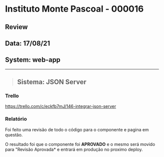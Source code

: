 # Instituto Monte Pascoal - 000016

## **Review**
## Data: 17/08/21
## System: web-app

***

> ## Sistema: JSON Server

### Trello
https://trello.com/c/eckfb7mJ/146-integrar-json-server  

### Relatório  
Foi feito uma revisão de todo o código para o componente e pagina em questão.  

O resultado foi que o componente foi **APROVADO** e o mesmo será movido para "Revisão Aprovada* e entrará em produção no proximo deploy.  

<!-- O resultado foi que a revisão foi **REPROVADA**, sendo necessário alguns ajustes para conclusão.

Segue a lista dos ajustes necessários:

- **Pagina Main**
  - Adicionar botão para tela de login  
- **Validação CPF**
  - Se eu digitar o CPF 111.111.111-11 aparecerá que o mesmo é valido, porem não válido
  - Necessário corrigir e testar possibilidades
- **Página Login**
  - Função `validateInput`:
    - ```js
      const validateInput = (text) => {
        setValueDocument(mascaraCPF(text));
        setSuccessInput(validaCPF(text) ? true : false);
        setErrorInput(validaCPF(text) ? false : true);
      }
      ```
      ```js
      const validateBlurInput = (text) => {
        if(text.length === 0) {
          setSuccessInput(false);
          setErrorInput(false);
        } else {
          setSuccessInput(validaCPF(text) ? false : false);
          setErrorInput(validaCPF(text) ? false : true);
        }
      }
      ```
      Está sendo executado a mesma função `validaCPF` duas vezes para cada vez que o usuário digita um valor.  
      Alterar para ser executada apenas uma vez para economizar recursos.  
  - Para esse script:
    ```js 
      setSuccessInput(validaCPF(text) ? false : false);
    ```
    Está sendo feito uma verificação de campo, uma verificação de validação do CPF, e independente do resultado está salvando `false` na variável, ou seja, desconsiderando todo processamento feito.  
  - Input CPF
    - Não está sendo enviado o type para o input, é necessário ser "text"  
    - Colocar como default prop o "text"
    - Para o input, está sendo validado erro e sucesso, e armazenado uma informação para cada `state`. Mas sempre um é o oposto do outro, se está com erro, não está com sucesso, se está com sucesso não está com erro.  
  - **RESPONSIVO**
    - Footer com telefones e social medias não estão conforme layout, não estão centralizadas  
    - Adicionar link interativo para telefones
    - Adicionar link interativo para midias sociais  
    - Adicionar link interativo para Logo Monte Pascoal no footer para "/" do sistema   
    - Favor corrigir **responsivo para desktop** da imagem a esquerda, a mesma está sendo **encolhida e esticada**  
    - Adequar ao layout nas resoluções desktop  
    - Adequar proporção do background branco, está bem maior que layout   -->
